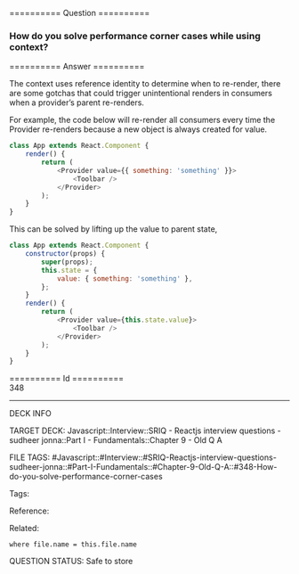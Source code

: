 ========== Question ==========  

### How do you solve performance corner cases while using context?  

========== Answer ==========  

The context uses reference identity to determine when to re-render, there are
some gotchas that could trigger unintentional renders in consumers when a
provider’s parent re-renders.

For example, the code below will re-render all consumers every time the Provider
re-renders because a new object is always created for value.

```javascript
class App extends React.Component {
    render() {
        return (
            <Provider value={{ something: 'something' }}>
                <Toolbar />
            </Provider>
        );
    }
}
```

This can be solved by lifting up the value to parent state,

```javascript
class App extends React.Component {
    constructor(props) {
        super(props);
        this.state = {
            value: { something: 'something' },
        };
    }
    render() {
        return (
            <Provider value={this.state.value}>
                <Toolbar />
            </Provider>
        );
    }
}
```

========== Id ==========  
348

---

DECK INFO

TARGET DECK: Javascript::Interview::SRIQ - Reactjs interview questions - sudheer jonna::Part I - Fundamentals::Chapter 9 - Old Q A

FILE TAGS: #Javascript::#Interview::#SRIQ-Reactjs-interview-questions-sudheer-jonna::#Part-I-Fundamentals::#Chapter-9-Old-Q-A::#348-How-do-you-solve-performance-corner-cases

Tags:

Reference:

Related:

```dataview
where file.name = this.file.name
```
QUESTION STATUS: Safe to store
